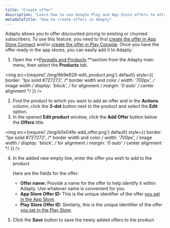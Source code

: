 ```yaml
---
title: "Create offer"
description: "Learn how to use Google Play and App Store offers to attract and keep users engaged in Adapty"
metadataTitle: "How to create offers in Adapty"
---
```


Adapty allows you to offer discounted pricing to existing or churned subscribers. To use this feature, you need to first [create the offer in App Store Connect](app-store-offers) and/or [create the offer in Play Console](google-play-offers). Once you have the offer ready in the app stores, you can easily add it to Adapty:

1. Open the **[Paywalls and Products](https://app.adapty.io/products) **section from the Adapty main menu, then select the **Products** tab.

   
<img
  src={require('./img/6b9e928-edit_product.png').default}
  style={{
    border: '1px solid #727272', /* border width and color */
    width: '700px', /* image width */
    display: 'block', /* for alignment */
    margin: '0 auto' /* center alignment */
  }}
/>



2. Find the product to which you want to add an offer and in the **Actions** column, click the **3-dot** button next to the product and select the **Edit** option.
3. In the opened **Edit product** window, click the **Add Offer** button below the **Offers** title.  

   
<img
  src={require('./img/b0e04fe-add_offer.png').default}
  style={{
    border: '1px solid #727272', /* border width and color */
    width: '700px', /* image width */
    display: 'block', /* for alignment */
    margin: '0 auto' /* center alignment */
  }}
/>



4. In the added new empty line, enter the offer you wish to add to the product.

   Here are the fields for the offer:

   - **Offer name:** Provide a name for the offer to help identify it within Adapty. Use whatever name is convenient for you.
   - **App Store Offer ID:** This is the unique identifier of the offer [you set in the App Store](app-store-products).
   - **Play Store Offer ID:** Similarly, this is the unique identifier of the offer [you set in the Play Store](android-products).
5. Click the **Save** button to save the newly added offers to the product.